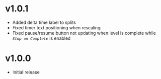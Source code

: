 # v1.0.1
- Added delta time label to splits
- Fixed timer text positioning when rescaling
- Fixed pause/resume button not updating when level is complete while *`Stop on Complete`* is enabled

# v1.0.0
- Initial release